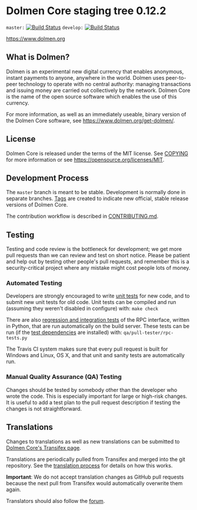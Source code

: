 Dolmen Core staging tree 0.12.2
===============================

`master:` [![Build Status](https://travis-ci.org/dolmenpay/dolmen.svg?branch=master)](https://travis-ci.org/dolmenpay/dolmen) `develop:` [![Build Status](https://travis-ci.org/dolmenpay/dolmen.svg?branch=develop)](https://travis-ci.org/dolmenpay/dolmen/branches)

https://www.dolmen.org


What is Dolmen?
----------------

Dolmen is an experimental new digital currency that enables anonymous, instant
payments to anyone, anywhere in the world. Dolmen uses peer-to-peer technology
to operate with no central authority: managing transactions and issuing money
are carried out collectively by the network. Dolmen Core is the name of the open
source software which enables the use of this currency.

For more information, as well as an immediately useable, binary version of
the Dolmen Core software, see https://www.dolmen.org/get-dolmen/.


License
-------

Dolmen Core is released under the terms of the MIT license. See [COPYING](COPYING) for more
information or see https://opensource.org/licenses/MIT.

Development Process
-------------------

The `master` branch is meant to be stable. Development is normally done in separate branches.
[Tags](https://github.com/dolmenpay/dolmen/tags) are created to indicate new official,
stable release versions of Dolmen Core.

The contribution workflow is described in [CONTRIBUTING.md](CONTRIBUTING.md).

Testing
-------

Testing and code review is the bottleneck for development; we get more pull
requests than we can review and test on short notice. Please be patient and help out by testing
other people's pull requests, and remember this is a security-critical project where any mistake might cost people
lots of money.

### Automated Testing

Developers are strongly encouraged to write [unit tests](/doc/unit-tests.md) for new code, and to
submit new unit tests for old code. Unit tests can be compiled and run
(assuming they weren't disabled in configure) with: `make check`

There are also [regression and integration tests](/qa) of the RPC interface, written
in Python, that are run automatically on the build server.
These tests can be run (if the [test dependencies](/qa) are installed) with: `qa/pull-tester/rpc-tests.py`

The Travis CI system makes sure that every pull request is built for Windows
and Linux, OS X, and that unit and sanity tests are automatically run.

### Manual Quality Assurance (QA) Testing

Changes should be tested by somebody other than the developer who wrote the
code. This is especially important for large or high-risk changes. It is useful
to add a test plan to the pull request description if testing the changes is
not straightforward.

Translations
------------

Changes to translations as well as new translations can be submitted to
[Dolmen Core's Transifex page](https://www.transifex.com/projects/p/dolmen/).

Translations are periodically pulled from Transifex and merged into the git repository. See the
[translation process](doc/translation_process.md) for details on how this works.

**Important**: We do not accept translation changes as GitHub pull requests because the next
pull from Transifex would automatically overwrite them again.

Translators should also follow the [forum](https://www.dolmen.org/forum/topic/dolmen-worldwide-collaboration.88/).
